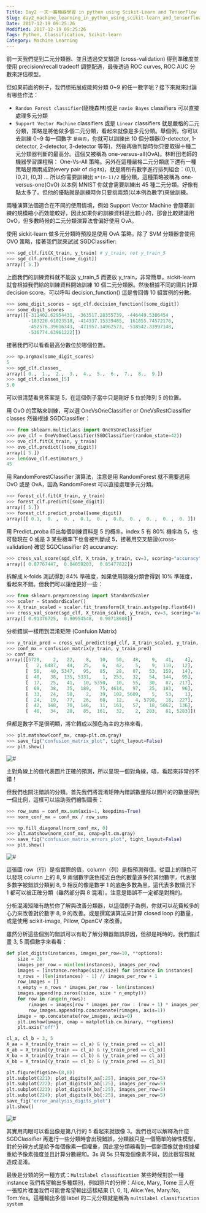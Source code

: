 ```yaml
---
Title: Day2 一天一篇機器學習 in python using Scikit-Learn and TensorFlow 系列 
Slug: day2_machine_learning_in_python_using_scikit-learn_and_tensorflow
Date: 2017-12-19 09:25:26
Modified: 2017-12-19 09:25:26
Tags: Python, Classification, Scikit-learn
Category: Machine Learning
---
```


前一天我們提到二元分類器、並且透過交叉驗證 (cross-validation) 得到準確度並使用 precision/recall tradeoff 調整配適，最後透過 ROC curves, ROC AUC 分數來評估模型。

但如果前面的例子，我們想拓展成能夠分類 0~9 的任一數字呢？接下來就來討論有哪些作法：

+ `Randon Forest classifier`(隨機森林)或是 `navie Bayes` classifiers 可以直接處理多元分類
+ `Support Vector Machine` classifiers 或是 `Linear` classifiers 就是嚴格的二元分類，策略是將他做多個二元分類，看起來就像是多元分類。舉個例，你可以去訓練 0~9 每一個數字 `是與否`，你就可以訓練出 10 個分類器(0-detector, 1-detector, 2-detector, 3-detector 等等)，然後再做判斷時你只要取得十種二元分類器判斷的最高分。這個又被稱為 one-versus-all(OvA)。林軒田老師的機器學習課程稱： One-Vs-All 策略。另外在這種嚴格二元分類底下還有一種策略是兩兩成對(every pair of digits)，就是將所有數字進行排列組合：(0,1), (0,2), (0,3) ... 所以你需要訓練出 `n*(n-1)/2` 種分類，這種策略被稱為 one-versus-one(OvO) 以本例 MNIST 你就會需要訓練出 45 種二元分類。好像有點太多了。但他的優點就是訓練時你只要挑兩類(以本例為數字)來做訓練。

兩種演算法個適合在不同的使用情境，例如 Support Vector Machine 會隨著訓練的規模縮小而效能較好，因此如果你的訓練資料是比較小的，那會比較建議用 OvO，但多數時候的二元分類演算法會偏好使用 OvA。

使用 sickit-learn 做多元分類時預設是使用 OvA 策略。除了 SVM 分類器會使用 OVO 策略，接著我們就來試試 SGDClassifier:

```python
>>> sgd_clf.fit(X_train, y_train) # y_train, not y_train_5
>>> sgd_clf.predict([some_digit])
array([ 5.])
```


上面我們的訓練資料就不能放 y_train_5 而要放 y_train，非常簡單，sickit-learn 就會根據我們給的訓練資料開始訓練 10 個二元分類器。然後根據不同的圖片計算 decision score。可以呼叫 decision_function() 這是會回傳 10 組實例的分數。


```python
>>> some_digit_scores = sgd_clf.decision_function([some_digit]) 
>>> some_digit_scores
array([[-311402.62954431, -363517.28355739, -446449.5306454 ,
        -183226.61023518, -414337.15339485,  161855.74572176,
        -452576.39616343, -471957.14962573, -518542.33997148,
        -536774.63961222]])
```

接著我們可以看看最高分數位於哪個位置。

```python
>>> np.argmax(some_digit_scores)
5
>>> sgd_clf.classes_
array([ 0.,  1.,  2.,  3.,  4.,  5.,  6.,  7.,  8.,  9.])
>>> sgd_clf.classes_[5]
5.0
```

可以很清楚看見答案是 5，在這個例子當中只是剛好 5 位於陣列 5 的位置。

用 OvO 的策略來訓練，可以選 OneVsOneClassifier or OneVsRestClassifier classes 然後根據 SGDClassifier：

```python
>>> from sklearn.multiclass import OneVsOneClassifier
>>> ovo_clf = OneVsOneClassifier(SGDClassifier(random_state=42))
>>> ovo_clf.fit(X_train, y_train)
>>> ovo_clf.predict([some_digit])
array([ 5.])
>>> len(ovo_clf.estimators_)
45
```

用 RandomForestClassifier 演算法，注意是用 RandomForest 就不需要選用 OvO 或是 OvA，因為 RandomForest 可以直接處理多元分類。

```python
>>> forest_clf.fit(X_train, y_train)
>>> forest_clf.predict([some_digit])
array([ 5.])
>>> forest_clf.predict_proba([some_digit])
array([[ 0.1,  0. ,  0. ,  0.1,  0. ,  0.8,  0. ,  0. ,  0. ,  0. ]])
```

用 Predict_proba 印出每個訓練資料是 5 的概率。index 5 有 80% 機率為 5，也可發現在 0 或是 3 某些機率下也會被判斷成 5，接著用交叉驗證(cross-validation) 確認 SGDClassifier 的 accurancy:

```python
>>> cross_val_score(sgd_clf, X_train, y_train, cv=3, scoring="accuracy")
array([ 0.87767447,  0.84059203,  0.85477822])
```


拆解成 k-folds 測試得到 84% 準確度，如果使用隨機分類會得到 10% 準確度，看起來不錯。但我們可以讓他更好一些：

```python
>>> from sklearn.preprocessing import StandardScaler
>>> scaler = StandardScaler()
>>> X_train_scaled = scaler.fit_transform(X_train.astype(np.float64))
>>> cross_val_score(sgd_clf, X_train_scaled, y_train, cv=3, scoring="accuracy")
array([ 0.91376725,  0.90954548,  0.90718608])
```

分析錯誤一樣用到混淆矩陣 (Confuion Matrix) 
```python
>>> y_train_pred = cross_val_predict(sgd_clf, X_train_scaled, y_train, cv=3)
>>> conf_mx = confusion_matrix(y_train, y_train_pred)
>> conf_mx
array([[5729,    2,   22,    8,   10,   50,   48,    9,   41,    4],
       [   2, 6487,   44,   25,    6,   42,    5,    9,  110,   12],
       [  50,   40, 5347,   95,   85,   28,   87,   53,  159,   14],
       [  48,   38,  135, 5331,    1,  253,   32,   54,  144,   95],
       [  17,   25,   41,   10, 5350,   10,   55,   30,   87,  217],
       [  69,   38,   35,  189,   75, 4614,   97,   25,  183,   96],
       [  33,   24,   50,    2,   39,  102, 5609,    5,   53,    1],
       [  24,   19,   77,   26,   60,   12,    4, 5798,   18,  227],
       [  42,  148,   70,  146,   11,  161,   57,   18, 5062,  136],
       [  40,   34,   28,   85,  161,   32,    2,  203,   81, 5283]])
```

但都是數字不是很明顯，將它轉成以顏色為主的方格來看，

```python
>>> plt.matshow(conf_mx, cmap=plt.cm.gray)
>>> save_fig("confusion_matrix_plot", tight_layout=False)
>>> plt.show()
```

![#](https://i.imgur.com/jUksCQT.png)

主對角線上的值代表圖片正確的預測，所以呈現一個對角線，唔，看起來非常的不錯！

但我們也關注錯誤的分類。首先我們將混淆矩陣內錯誤數量除以圖片的的數量得到一個比例，這樣可以協助我們繪製圖表：

```python
>>> row_sums = conf_mx.sum(axis=1, keepdims=True)
>>> norm_conf_mx = conf_mx / row_sums

>>> np.fill_diagonal(norm_conf_mx, 0)
>>> plt.matshow(norm_conf_mx, cmap=plt.cm.gray)
>>> save_fig("confusion_matrix_errors_plot", tight_layout=False)
>>> plt.show()
```

![#](https://i.imgur.com/th0ZFtg.png)

這張圖 row（行）是指實際的值，column（列）是指預測得值。從圖上的顏色可以發現 column 上的 8, 9 兩個數字底色接近白色的數量遠多於其他數字，代表很多數字被錯誤分類到 8, 9 相反的像是數字 1 的底色多數為黑，這代表多數情況下 1 都可以被正確分類（雖然部分與 8 混淆）。注意是錯誤不一定都是對稱的。

分析混淆矩陣有助於你了解與改善分類器，以這個例子為例，你就可以花費較多的心力來改善對於數字 8, 9 的改善。或是撰寫演算法來計算 closed loop 的數量，或是使用 scikit-image, Pillow, OpenCV 來改善。

雖然分析這些個別的錯誤可以有助了解分類器錯誤原因，但卻是耗時的。我們嘗試畫 3, 5 兩個數字來看看：

```python
def plot_digits(instances, images_per_row=10, **options):
    size = 28
    images_per_row = min(len(instances), images_per_row)
    images = [instance.reshape(size,size) for instance in instances]
    n_rows = (len(instances) - 1) // images_per_row + 1
    row_images = []
    n_empty = n_rows * images_per_row - len(instances)
    images.append(np.zeros((size, size * n_empty)))
    for row in range(n_rows):
        rimages = images[row * images_per_row : (row + 1) * images_per_row]
        row_images.append(np.concatenate(rimages, axis=1))
    image = np.concatenate(row_images, axis=0)
    plt.imshow(image, cmap = matplotlib.cm.binary, **options)
    plt.axis("off")
```

```python
cl_a, cl_b = 3, 5
X_aa = X_train[(y_train == cl_a) & (y_train_pred == cl_a)]
X_ab = X_train[(y_train == cl_a) & (y_train_pred == cl_b)]
X_ba = X_train[(y_train == cl_b) & (y_train_pred == cl_a)]
X_bb = X_train[(y_train == cl_b) & (y_train_pred == cl_b)]

plt.figure(figsize=(8,8))
plt.subplot(221); plot_digits(X_aa[:25], images_per_row=5)
plt.subplot(222); plot_digits(X_ab[:25], images_per_row=5)
plt.subplot(223); plot_digits(X_ba[:25], images_per_row=5)
plt.subplot(224); plot_digits(X_bb[:25], images_per_row=5)
save_fig("error_analysis_digits_plot")
plt.show()
```

![#](https://i.imgur.com/cpUtaJ8.png)

其實用肉眼可以看出像是第八行的 5 看起來就很像 3。我們也可以解釋為什麼 SGDClassifier 再進行一些分類時會出現錯誤，分類器只是一個簡單的線性模型，對於分辨方式是給予每個像素一個權重，因此當分類器看到一個新圖像就會根據權重給予像素強度並且計算分數總和。3s 與 5s 只有幾個像素不同，因此很容易就造成混淆。


最後是分類的另一種方式：`Multilabel classification` 某些時候對於一種 instance 我們希望輸出多種類別，例如照片的分辨：Alice, Mary, Tome 三人在一張照片裡面我們可能會希望輸出這樣結果 [1, 0, 1], Alice:Yes, Mary:No, Tom:Yes。這種輸出多個 label 的二元分類就是稱為 `multilabel classification system` 

